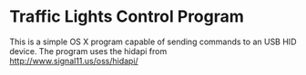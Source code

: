 # Traffic Lights Control Program

This is a simple OS X program capable of sending commands to an USB HID device. 
The program uses the hidapi from http://www.signal11.us/oss/hidapi/
